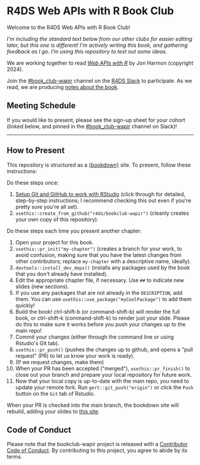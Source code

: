 # R4DS Web APIs with R Book Club

Welcome to the R4DS Web APIs with R Book Club!

*I'm including the standard text below from our other clubs for easier editing later, but this one is different!*
*I'm actively writing this book, and gathering feedback as I go.*
*I'm using this repository to test out some ideas.*

We are working together to read [_Web APIs with R_](https://wapir.io/) by Jon Harmon (copyright 2024).

Join the [#book_club-wapir](https://rfordatascience.slack.com/archives/C05MYSD1PEV) channel on the [R4DS Slack](https://r4ds.io/join) to participate.
As we read, we are producing [notes about the book](https://r4ds.io/wapir).

## Meeting Schedule

If you would like to present, please see the sign-up sheet for your cohort (linked below, and pinned in the [#book_club-wapir](https://rfordatascience.slack.com/archives/C05MYSD1PEV) channel on Slack)!

<hr>


## How to Present

This repository is structured as a [{bookdown}](https://CRAN.R-project.org/package=bookdown) site.
To present, follow these instructions:

Do these steps once:

1. [Setup Git and GitHub to work with RStudio](https://github.com/r4ds/bookclub-setup) (click through for detailed, step-by-step instructions; I recommend checking this out even if you're pretty sure you're all set).
2. `usethis::create_from_github("r4ds/bookclub-wapir")` (cleanly creates your own copy of this repository).

Do these steps each time you present another chapter:

1. Open your project for this book.
2. `usethis::pr_init("my-chapter")` (creates a branch for your work, to avoid confusion, making sure that you have the latest changes from other contributors; replace `my-chapter` with a descriptive name, ideally).
3. `devtools::install_dev_deps()` (installs any packages used by the book that you don't already have installed).
4. Edit the appropriate chapter file, if necessary. Use `##` to indicate new slides (new sections).
5. If you use any packages that are not already in the `DESCRIPTION`, add them. You can use `usethis::use_package("myCoolPackage")` to add them quickly!
6. Build the book! ctrl-shift-b (or command-shift-b) will render the full book, or ctrl-shift-k (command-shift-k) to render just your slide. Please do this to make sure it works before you push your changes up to the main repo!
7. Commit your changes (either through the command line or using Rstudio's Git tab).
8. `usethis::pr_push()` (pushes the changes up to github, and opens a "pull request" (PR) to let us know your work is ready).
9. (If we request changes, make them)
10. When your PR has been accepted ("merged"), `usethis::pr_finish()` to close out your branch and prepare your local repository for future work.
11. Now that your local copy is up-to-date with the main repo, you need to update your remote fork. Run `gert::git_push("origin")` or click the `Push` button on the `Git` tab of Rstudio.

When your PR is checked into the main branch, the bookdown site will rebuild, adding your slides to [this site](https://r4ds.io/wapir).


## Code of Conduct

Please note that the bookclub-wapir project is released with a [Contributor Code of Conduct](https://contributor-covenant.org/version/2/1/CODE_OF_CONDUCT.html). By contributing to this project, you agree to abide by its terms.
